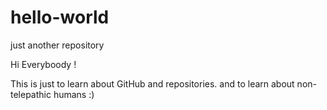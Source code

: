 # hello-world
just another repository

Hi Everyboody !

This is just to learn about GitHub and repositories.
and to learn about non-telepathic humans :)
